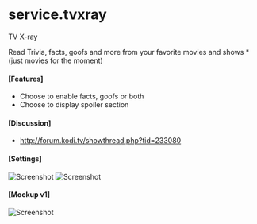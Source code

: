 # service.tvxray
TV X-ray

Read Trivia, facts, goofs and more from your favorite movies and shows *(just movies for the moment)

#### [Features]
- Choose to enable facts, goofs or both
- Choose to display spoiler section

#### [Discussion]
- http://forum.kodi.tv/showthread.php?tid=233080
	
#### [Settings]
![Screenshot](http://i93.photobucket.com/albums/l66/reavenm/Screen%20Shot%202015-07-24%20at%2010.29.12%20AM_zpssqwxcxaw.png)
![Screenshot](http://i93.photobucket.com/albums/l66/reavenm/Screen%20Shot%202015-07-24%20at%2010.28.58%20AM_zpskj0u0ezv.png)

#### [Mockup v1]
![Screenshot](http://i93.photobucket.com/albums/l66/reavenm/MU-tvxray_zpspa6wz4a6.jpg)
